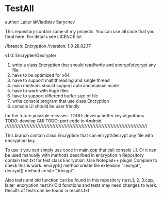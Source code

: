 # TestAll
author: Laiter @Vladislav Sarychev

This repository contain some of my projects.
You can use all code that you foud here. For details see LICENCE.txt

//branch: Encryption
//version: 1.0 28.02.17

 v1.0: Encrypter/Decrypter
 1. write a class Encryption that should read\write and encrypt\decrypt any file. 
 2. have to be optimized for x64
 3. have to support multithreading and single thread
 4. main methods should support auto and manual mode
 5. have to work with huge files
 6. have to support differend buffer size of file 
 7. write console program that use class Encryption
 8. console UI should be user frieldly
 
 for the future possible releases:
 TODO: develop better key algorithms
 TODO: develop GUI
 TODO: port code to Android
/////////////////////////////////////////////////////////////////////////////////////////////

This branch contain class Encryption that can enrypt\decrypt any file with encryption key.

To use it you can simply use code in main.cpp that call console UI. 
Or it can be used manually with methods described in encryption.h
Repository contain test.txt for test class Encryption. Use Notepad++ plugin Compare to check this is work.
encrypt() method create file extension ".lecrypt", decrypt() method create ".ldcrypt" 

Also tests and old function can be found in this repository (test_1, 2, 3.cpp, laiter_encryption_test.h)
Old functions and tests may need changes to work.
Results of tests can be found in results.txt

